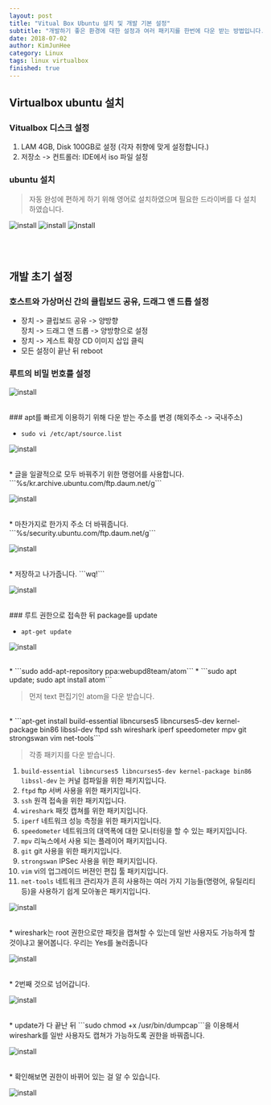 ```yaml
---
layout: post
title: "Vitual Box Ubuntu 설치 및 개발 기본 설정"
subtitle: "개발하기 좋은 환경에 대한 설정과 여러 패키지를 한번에 다운 받는 방법입니다."
date: 2018-07-02
author: KimJunHee
category: Linux
tags: linux virtualbox
finished: true
---
```


## Virtualbox ubuntu 설치

### Vitualbox 디스크 설정

1. LAM 4GB, Disk 100GB로 설정 (각자 취향에 맞게 설정합니다.)
2. 저장소 -> 컨트롤러: IDE에서 iso 파일 설정

### ubuntu 설치

> 자동 완성에 편하게 하기 위해 영어로 설치하였으며 필요한 드라이버를 다 설치하였습니다.

![install](/img/linux/1/install-1.png)
![install](/img/linux/1/install-2.png)
![install](/img/linux/1/install-3.png)


<br/><br/>
## 개발 초기 설정

### 호스트와 가상머신 간의 클립보드 공유, 드래그 앤 드롭 설정

* 장치 -> 클립보드 공유 -> 양방향<br/>장치 -> 드래그 앤 드롭 -> 양방향으로 설정
* 장치 -> 게스트 확장 CD 이미지 삽입 클릭
* 모든 설정이 끝난 뒤 reboot

### 루트의 비밀 번호를 설정

![install](/img/linux/1/init-1.png)

<br/>
### apt를 빠르게 이용하기 위해 다운 받는 주소를 변경 (해외주소 -> 국내주소)

* ```sudo vi /etc/apt/source.list```

![install](/img/linux/1/init-2.png)

<br/>
* 글을 일괄적으로 모두 바꿔주기 위한 명령어를 사용합니다. ```%s/kr.archive.ubuntu.com/ftp.daum.net/g```

![install](/img/linux/1/init-3.png)

<br/>
* 마찬가지로 한가지 주소 더 바꿔줍니다. ```%s/security.ubuntu.com/ftp.daum.net/g```

![install](/img/linux/1/init-4.png)

<br/>
* 저장하고 나가줍니다. ```wq!```

![install](/img/linux/1/init-5.png)

<br/>
### 루트 권한으로 접속한 뒤 package를 update

* ```apt-get update```

![install](/img/linux/1/init-6.png)

<br/>
* ```sudo add-apt-repository ppa:webupd8team/atom```
* ```sudo apt update; sudo apt install atom```

> 먼저 text 편집기인 atom을 다운 받습니다.

<br/>
* ```apt-get install build-essential libncurses5 libncurses5-dev kernel-package bin86 libssl-dev ftpd ssh wireshark iperf speedometer mpv git strongswan vim net-tools```

> 각종 패키지를 다운 받습니다.<br/>
1. ```build-essential libncurses5 libncurses5-dev kernel-package bin86 libssl-dev``` 는 커널 컴파일을 위한 패키지입니다.
2. ```ftpd``` ftp 서버 사용을 위한 패키지입니다.
3. ```ssh``` 원격 접속을 위한 패키지입니다.
4. ```wireshark``` 패킷 캡쳐를 위한 패키지입니다.
5. ```iperf``` 네트워크 성능 측정을 위한 패키지입니다.
6. ```speedometer``` 네트워크의 대역폭에 대한 모니터링을 할 수 있는 패키지입니다.
7. ```mpv``` 리눅스에서 사용 되는 플레이어 패키지입니다.
8. ```git``` git 사용을 위한 패키지입니다.
9. ```strongswan``` IPSec 사용을 위한 패키지입니다.
10. ```vim``` vi의 업그레이드 버젼인 편집 툴 패키지입니다.
11. ```net-tools``` 네트워크 관리자가 흔히 사용하는 여러 가지 기능들(명령어, 유틸리티등)을 사용하기 쉽게 모아놓은 패키지입니다.

![install](/img/linux/1/init-11.png)

<br/>
* wireshark는 root 권한으로만 패킷을 캡쳐할 수 있는데 일반 사용자도 가능하게 할 것이냐고 물어봅니다. 우리는 Yes를 눌러줍니다

![install](/img/linux/1/init-7.png)

<br/>
* 2번째 것으로 넘어갑니다.

![install](/img/linux/1/init-8.png)

<br/>
* update가 다 끝난 뒤 ```sudo chmod +x /usr/bin/dumpcap```을 이용해서 wireshark를 일반 사용자도 캡쳐가 가능하도록 권한을 바꿔줍니다.

![install](/img/linux/1/init-9.png)

<br/>
* 확인해보면 권한이 바뀌어 있는 걸 알 수 있습니다.

![install](/img/linux/1/init-10.png)

